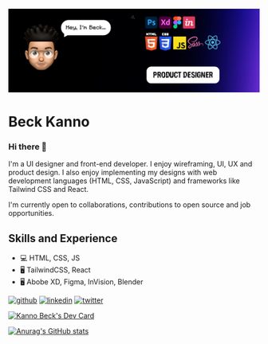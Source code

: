 ![Design and Development](https://github.com/altBeck/altBeck/blob/main/Beck.png)

# Beck Kanno

### Hi there 👋
I'm a UI designer and front-end developer. I enjoy wireframing, UI, UX and product design. I also enjoy implementing my designs with web development languages (HTML, CSS, JavaScript) and frameworks like Tailwind CSS and React.

I'm currently open to collaborations, contributions to open source and job opportunities. 

## Skills and Experience
* 💻 HTML, CSS, JS
* 🖥 TailwindCSS, React
* 🖥 Abobe XD, Figma, InVision, Blender


[<img src='https://cdn.jsdelivr.net/npm/simple-icons@3.0.1/icons/github.svg/grey' alt='github' height='40'>](https://github.com/altBeck)  [<img src='https://cdn.jsdelivr.net/npm/simple-icons@3.0.1/icons/linkedin.svg' alt='linkedin' height='40'>](https://www.linkedin.com/in/kanno-beck/)  [<img src='https://cdn.jsdelivr.net/npm/simple-icons@3.0.1/icons/twitter.svg' alt='twitter' height='40'>](https://twitter.com/japagodd)  

<a href="https://app.daily.dev/beck"><img src="https://api.daily.dev/devcards/e21b00da912e4319b7294d476a7934ff.png?r=vte" width="400" alt="Kanno Beck's Dev Card"/></a>

[![Anurag's GitHub stats](https://github-readme-stats.vercel.app/api?username=altBeck)](https://github.com/anuraghazra/github-readme-stats)
